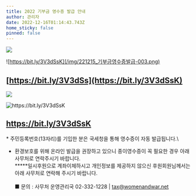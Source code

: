 ```yaml
---
title: 2022 기부금 영수증 발급 안내
author: 관리자
date: 2022-12-16T01:14:43.743Z
home_sticky: false
pinned: false
---
```



![](/img/e1.2_기부금-발급-안내-5-_이미지_연대운동국_백지윤_221215_최종_한시.png)



![https://bit.ly/3V3dSsK](/img/221215_기부금영수증발급-003.png)

## **[https://bit.ly/3V3dSs](https://bit.ly/3V3dSsK)**

![](/img/e1.2_기부금-발급-안내-3-_이미지_연대운동국_백지윤_221215_최종_한시.png)



![<https://bit.ly/3V3dSsK>](/img/221215_기부금영수증발급-006.png)

## <https://bit.ly/3V3dSsK>



\* 주민등록번호(13자리)를 기입한 분은 국세청을 통해 영수증이 자동 발급됩니다.\

* 환경보호를 위해 온라인 발급을 권장하고 있으니 종이영수증이 꼭 필요한 경우 아래 사무처로 연락주시기 바랍니다.\
  **\***일시후원으로 계좌이체하시고 개인정보를 제공하지 않으신 후원회원님께서는 아래 사무처로 연락해 주시기 바랍니다.\
  \
  ■ 문의 : 사무처 운영관리국 02-332-1228 | tax@womenandwar.net
